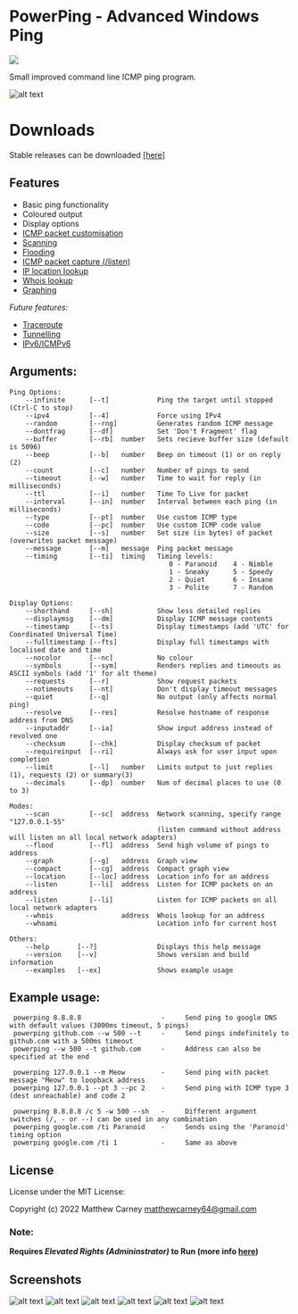 # PowerPing - Advanced Windows Ping 

[![](https://img.shields.io/badge/stable%20version-1.4.0-brightgreen.svg)](https://github.com/Killeroo/PowerPing/releases) 

Small improved command line ICMP ping program.

![alt text](https://user-images.githubusercontent.com/9999745/74611062-8ad7e800-50f0-11ea-880c-17b7a76a0bab.png "PowerPing in action")

# Downloads
Stable releases can be downloaded [[here]](https://github.com/Killeroo/PowerPing/releases)

## Features

- Basic ping functionality
- Coloured output
- Display options
- [ICMP packet customisation](https://en.wikipedia.org/wiki/Internet_Control_Message_Protocol#Control_messages)
- [Scanning](https://en.wikipedia.org/wiki/Ping_sweep)
- [Flooding](https://en.wikipedia.org/wiki/Ping_flood)
- [ICMP packet capture (/listen)](docs/screenshots/screenshot3.png)
- [IP location lookup](docs/screenshots/screenshot4.png)
- [Whois lookup](https://en.wikipedia.org/wiki/WHOIS)
- [Graphing](docs/screenshots/screenshot2.png)

_Future features:_

- [Traceroute](https://en.wikipedia.org/wiki/Traceroute)
- [Tunnelling](https://en.wikipedia.org/wiki/ICMP_tunnel)
- [IPv6/ICMPv6](https://en.wikipedia.org/wiki/Internet_Control_Message_Protocol_version_6)

## Arguments:
    Ping Options:
        --infinite      [--t]            Ping the target until stopped (Ctrl-C to stop)
        --ipv4          [--4]            Force using IPv4
        --random        [--rng]          Generates random ICMP message
        --dontfrag      [--df]           Set 'Don't Fragment' flag
        --buffer        [--rb]  number   Sets recieve buffer size (default is 5096)
        --beep          [--b]   number   Beep on timeout (1) or on reply (2)
        --count         [--c]   number   Number of pings to send
        --timeout       [--w]   number   Time to wait for reply (in milliseconds)
        --ttl           [--i]   number   Time To Live for packet
        --interval      [--in]  number   Interval between each ping (in milliseconds)
        --type          [--pt]  number   Use custom ICMP type
        --code          [--pc]  number   Use custom ICMP code value
        --size          [--s]   number   Set size (in bytes) of packet (overwrites packet message)
        --message       [--m]   message  Ping packet message
        --timing        [--ti]  timing   Timing levels:
                                            0 - Paranoid    4 - Nimble
                                            1 - Sneaky      5 - Speedy
                                            2 - Quiet       6 - Insane
                                            3 - Polite      7 - Random
    
    Display Options:
        --shorthand     [--sh]           Show less detailed replies
        --displaymsg    [--dm]           Display ICMP message contents
        --timestamp     [--ts]           Display timestamps (add 'UTC' for Coordinated Universal Time)
        --fulltimestamp [--fts]          Display full timestamps with localised date and time
        --nocolor       [--nc]           No colour
        --symbols       [--sym]          Renders replies and timeouts as ASCII symbols (add '1' for alt theme)
        --requests      [--r]            Show request packets
        --notimeouts    [--nt]           Don't display timeout messages
        --quiet         [--q]            No output (only affects normal ping)
        --resolve       [--res]          Resolve hostname of response address from DNS
        --inputaddr     [--ia]           Show input address instead of revolved one
        --checksum      [--chk]          Display checksum of packet
        --requireinput  [--ri]           Always ask for user input upon completion 
        --limit         [--l]   number   Limits output to just replies (1), requests (2) or summary(3)
        --decimals      [--dp]  number   Num of decimal places to use (0 to 3)

    Modes:
        --scan          [--sc]  address  Network scanning, specify range "127.0.0.1-55"
                                         (listen command without address will listen on all local network adapters)
        --flood         [--fl]  address  Send high volume of pings to address
        --graph         [--g]   address  Graph view
        --compact       [--cg]  address  Compact graph view
        --location      [--loc] address  Location info for an address
        --listen        [--li]  address  Listen for ICMP packets on an address
        --listen        [--li]           Listen for ICMP packets on all local network adapters
        --whois                 address  Whois lookup for an address
        --whoami                         Location info for current host

    Others:
        --help       [--?]               Displays this help message
        --version    [--v]               Shows version and build information
        --examples   [--ex]              Shows example usage

## Example usage:
     powerping 8.8.8.8                    -     Send ping to google DNS with default values (3000ms timeout, 5 pings)
     powerping github.com --w 500 --t     -     Send pings indefinitely to github.com with a 500ms timeout     
	 powerping --w 500 --t github.com     -     Address can also be specified at the end
     
     powerping 127.0.0.1 --m Meow         -     Send ping with packet message "Meow" to loopback address
     powerping 127.0.0.1 --pt 3 --pc 2    -     Send ping with ICMP type 3 (dest unreachable) and code 2
     
     powerping 8.8.8.8 /c 5 -w 500 --sh   -     Different argument switches (/, - or --) can be used in any combination
     powerping google.com /ti Paranoid    -     Sends using the 'Paranoid' timing option
     powerping google.com /ti 1           -     Same as above

## License

License under the MIT License:

Copyright (c) 2022 Matthew Carney <matthewcarney64@gmail.com>

### Note: 
**Requires _Elevated Rights (Admininstrator)_ to Run (more info [here](https://github.com/Killeroo/PowerPing/issues/110))**

## Screenshots

![alt text](https://user-images.githubusercontent.com/9999745/74611061-8a3f5180-50f0-11ea-978b-c9fe568c1f8c.png "powerping /g 8.8.8.8")
![alt text](https://user-images.githubusercontent.com/9999745/74611055-87446100-50f0-11ea-81ac-50551f948437.png "powerping /li")
![alt text](https://user-images.githubusercontent.com/9999745/74611057-88758e00-50f0-11ea-9259-7b1c8ac83e55.png "powerping /requests /random /displaymsg")
![alt text](https://user-images.githubusercontent.com/9999745/74611059-89a6bb00-50f0-11ea-9ed4-a2ec4f109dab.png "powerping /t /sym 8.8.8.8")
![alt text](https://user-images.githubusercontent.com/9999745/74611060-8a3f5180-50f0-11ea-839e-65f9cf03f020.png "powerping /t /sym 1 8.8.8.8")
![alt text](https://user-images.githubusercontent.com/9999745/74611058-890e2480-50f0-11ea-9ddb-ec79ecf9ce5b.png "powerping 8.8.8.8 /random /fts utc /displaymsg /nocolor /ti polite /t")
